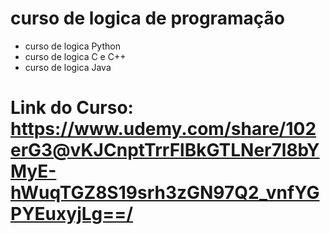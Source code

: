 # curso de logica de programação
- curso de logica Python
- curso de logica C e C++
- curso de logica Java
# Link do Curso: https://www.udemy.com/share/102erG3@vKJCnptTrrFlBkGTLNer7l8bYMyE-hWuqTGZ8S19srh3zGN97Q2_vnfYGPYEuxyjLg==/
